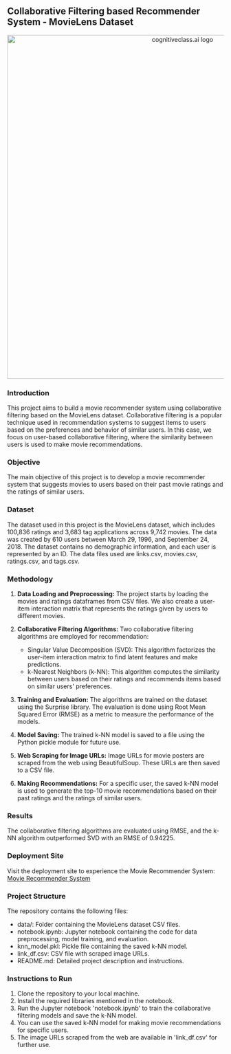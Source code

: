 ## **Collaborative Filtering based Recommender System - MovieLens Dataset**

<center>
    <img src= "https://res.cloudinary.com/practicaldev/image/fetch/s--hGvhAGUu--/c_imagga_scale,f_auto,fl_progressive,h_500,q_auto,w_1000/https://dev-to-uploads.s3.amazonaws.com/i/mih10uhu1464fx1kr0by.jpg" width="800" alt="cognitiveclass.ai logo" />
</center>

### Introduction
This project aims to build a movie recommender system using collaborative filtering based on the MovieLens dataset. Collaborative filtering is a popular technique used in recommendation systems to suggest items to users based on the preferences and behavior of similar users. In this case, we focus on user-based collaborative filtering, where the similarity between users is used to make movie recommendations.

### Objective
The main objective of this project is to develop a movie recommender system that suggests movies to users based on their past movie ratings and the ratings of similar users.

### Dataset
The dataset used in this project is the MovieLens dataset, which includes 100,836 ratings and 3,683 tag applications across 9,742 movies. The data was created by 610 users between March 29, 1996, and September 24, 2018. The dataset contains no demographic information, and each user is represented by an ID. The data files used are links.csv, movies.csv, ratings.csv, and tags.csv.

### Methodology
1. **Data Loading and Preprocessing:** The project starts by loading the movies and ratings dataframes from CSV files. We also create a user-item interaction matrix that represents the ratings given by users to different movies.

2. **Collaborative Filtering Algorithms:** Two collaborative filtering algorithms are employed for recommendation:
   - Singular Value Decomposition (SVD): This algorithm factorizes the user-item interaction matrix to find latent features and make predictions.
   - k-Nearest Neighbors (k-NN): This algorithm computes the similarity between users based on their ratings and recommends items based on similar users' preferences.

3. **Training and Evaluation:** The algorithms are trained on the dataset using the Surprise library. The evaluation is done using Root Mean Squared Error (RMSE) as a metric to measure the performance of the models.

4. **Model Saving:** The trained k-NN model is saved to a file using the Python pickle module for future use.

5. **Web Scraping for Image URLs:** Image URLs for movie posters are scraped from the web using BeautifulSoup. These URLs are then saved to a CSV file.

6. **Making Recommendations:** For a specific user, the saved k-NN model is used to generate the top-10 movie recommendations based on their past ratings and the ratings of similar users.

### Results
The collaborative filtering algorithms are evaluated using RMSE, and the k-NN algorithm outperformed SVD with an RMSE of 0.94225.

### Deployment Site
Visit the deployment site to experience the Movie Recommender System:
[Movie Recommender System](https://davidsonity-grouplens-movies-recommender-app-m9dj9x.streamlitapp.com/)

### Project Structure
The repository contains the following files:
- data/: Folder containing the MovieLens dataset CSV files.
- notebook.ipynb: Jupyter notebook containing the code for data preprocessing, model training, and evaluation.
- knn_model.pkl: Pickle file containing the saved k-NN model.
- link_df.csv: CSV file with scraped image URLs.
- README.md: Detailed project description and instructions.

### Instructions to Run
1. Clone the repository to your local machine.
2. Install the required libraries mentioned in the notebook.
3. Run the Jupyter notebook 'notebook.ipynb' to train the collaborative filtering models and save the k-NN model.
4. You can use the saved k-NN model for making movie recommendations for specific users.
5. The image URLs scraped from the web are available in 'link_df.csv' for further use.